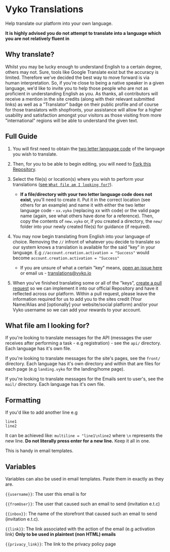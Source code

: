 # Vyko Translations

Help translate our platform into your own language.

**It is highly advised you do not attempt to translate into a language which you are not relatively fluent in**

## Why translate?

Whilst you may be lucky enough to understand English to a certain degree, others may not. Sure, tools like Google Translate exist but the accuracy is limited. Therefore we've decided the best way to move forward is via human interpretation. So, if you're close to being a native speaker in a given language, we'd like to invite you to help those people who are not as proficient in understanding English as you. As thanks, all contributors will receive a mention in the site credits (along with their relevant submitted links) as well as a "Translator" badge on their public profile and of course for those translators with shopfronts, your assistance will allow for a higher usability and satisfaction amongst your visitors as those visiting from more "international" regions will be able to understand the given text.

## Full Guide

1. You will first need to obtain the [two letter language code](https://en.wikipedia.org/wiki/List_of_ISO_639-1_codes) of the language you wish to translate.

2. Then, for you to be able to begin editing, you will need to [Fork this Repository](https://github.com/vykoio/translations/fork).

3. Select the file(s) or location(s) where you wish to perform your translations ([see `What file am I looking for?`](#what-file-am-i-looking-for)).

   - **If a file/directory with your two letter language code does not exist**, you'll need to create it. Put it in the correct location (see others for an example) and name it with either the two letter language code - `xx.vyko` (replacing xx with code) or the valid page name (again, see what others have done for a reference). Then, copy the contents of `new.vyko` or, if you created a directory, the `new/` folder into your newly created file(s) for guidance (if required).

4. You may now begin translating from English into your language of choice. Removing the `//` infront of whatever you decide to translate so our system knows a translation is available for the said "key" in your language. E.g `//account.creation.activation = "Success"` would become `account.creation.activation = "Success"`

   - If you are unsure of what a certain "key" means, [open an issue here](https://github.com/vykoio/translations/issues) or email us - [translations@vyko.io](mailto:translations@byko.io)

5. When you've finished translating some or all of the "keys", [create a pull request](https://guides.github.com/activities/forking/#making-a-pull-request) so we can implement it into our official Repository and have it reflected across our platform. Within a pull request, please leave the information required for us to add you to the sites credit (Your Name/Alias and [optionally] your website/social platform) and/or your Vyko username so we can add your rewards to your account.

## What file am I looking for?

If you're looking to translate messages for the API (messages the user receives after performing a task - e.g registration) - see the `api/` directory. Each language has it's own file.

If you're looking to translate messages for the site's pages, see the `front/` directory. Each language has it's own directory and within that are files for each page (e.g `landing.vyko` for the landing/home page).

If you're looking to translate messages for the Emails sent to user's, see the `mail/` directory. Each language has it's own file.

## Formatting

If you'd like to add another line e.g

```
line1
line2
```

It can be achieved like: `multiline = "line1\nline2` where `\n` represents the new line. **Do not literally press enter for a new line.** Keep it all in one.

This is handy in email templates.

## Variables

Variables can also be used in email templates. Paste them in exactly as they are.

`{{username}}`: The user this email is for

`{{fromUser}}`: The user that caused such an email to send (invitation e.t.c)

`{{inbox}}`: The name of the storefront that caused such an email to send (invitation e.t.c).

`{{link}}`: The link associated with the action of the email (e.g activation link) **Only to be used in plaintext (non HTML) emails**

`{{privacy_link}}`: The link to the privacy policy page
